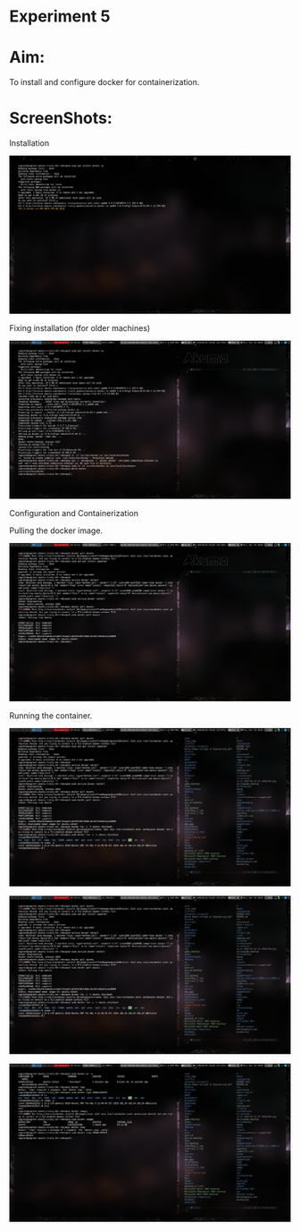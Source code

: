# Experiment 5

# Aim:

To install and configure docker for containerization.

# ScreenShots:

Installation

![Image](../img/Devops-Study.Cheese_Thu-16Apr20_09.56.png)

Fixing installation (for older machines)

![Fixing](../img/Devops-Study.Cheese_Thu-16Apr20_09.58.png)

Configuration and Containerization

Pulling the docker image.

![Pulling the docker image](../img/Devops-Study.Cheese_Thu-16Apr20_10.01.png)

Running the container.

![Running the container](../img/Devops-Study.Cheese_Thu-16Apr20_10.02.png)

![Image](../img/Devops-Study._Cheese_Thu-16Apr20_10.02.png)

![Image](../img/Devops-Study._Cheese_Thu-16Apr20_10.05.png)
